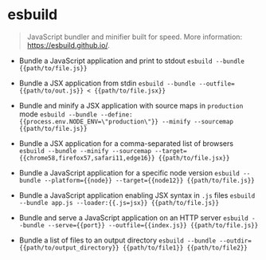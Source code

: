 # esbuild
> JavaScript bundler and minifier built for speed.
> More information: <https://esbuild.github.io/>.

- Bundle a JavaScript application and print to stdout
`esbuild --bundle {{path/to/file.js}}`

- Bundle a JSX application from stdin
`esbuild --bundle --outfile={{path/to/out.js}} < {{path/to/file.jsx}}`

- Bundle and minify a JSX application with source maps in `production` mode
`esbuild --bundle --define:{{process.env.NODE_ENV=\"production\"}} --minify --sourcemap {{path/to/file.js}}`

- Bundle a JSX application for a comma-separated list of browsers
`esbuild --bundle --minify --sourcemap --target={{chrome58,firefox57,safari11,edge16}} {{path/to/file.jsx}}`

- Bundle a JavaScript application for a specific node version
`esbuild --bundle --platform={{node}} --target={{node12}} {{path/to/file.js}}`

- Bundle a JavaScript application enabling JSX syntax in `.js` files
`esbuild --bundle app.js --loader:{{.js=jsx}} {{path/to/file.js}}`

- Bundle and serve a JavaScript application on an HTTP server
`esbuild --bundle --serve={{port}} --outfile={{index.js}} {{path/to/file.js}}`

- Bundle a list of files to an output directory
`esbuild --bundle --outdir={{path/to/output_directory}} {{path/to/file1}} {{path/to/file2}}`
